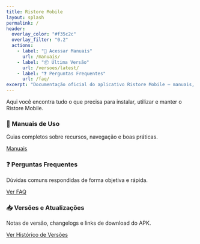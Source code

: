 ```yaml
---
title: Ristore Mobile
layout: splash
permalink: /
header:
  overlay_color: "#f35c2c"
  overlay_filter: "0.2"
  actions:
    - label: "📄 Acessar Manuais"
      url: /manuais/
    - label: "📦 Última Versão"
      url: /versoes/latest/
    - label: "❓ Perguntas Frequentes"
      url: /faq/
excerpt: "Documentação oficial do aplicativo Ristore Mobile — manuais, perguntas frequentes e histórico de versões."
---
```


<section class="feature__wrapper">

<p>Aqui você encontra tudo o que precisa para instalar, utilizar e manter o <span>Ristore Mobile</span>.</p>

<div class="feature__item">
  <h3>📄 Manuais de Uso</h3>
  <p>Guias completos sobre recursos, navegação e boas práticas.</p>
  <a href="/ristoremobile.docs/manuais/" class="btn">Manuais</a>
</div>

<div class="feature__item">
  <h3>❓ Perguntas Frequentes</h3>
  <p>Dúvidas comuns respondidas de forma objetiva e rápida.</p>
  <a href="/ristoremobile.docs/faq/" class="btn">Ver FAQ</a>
</div>

<div class="feature__item">
  <h3>📥 Versões e Atualizações</h3>
  <p>Notas de versão, changelogs e links de download do APK.</p>
  <a href="/ristoremobile.docs/versoes/historico/" class="btn">Ver Histórico de Versões</a>
</div>

</section>
